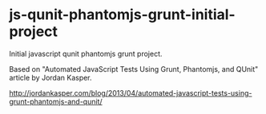 js-qunit-phantomjs-grunt-initial-project
========================================

Initial javascript qunit phantomjs grunt project.

Based on "Automated JavaScript Tests Using Grunt, Phantomjs, and QUnit" article by Jordan Kasper.

http://jordankasper.com/blog/2013/04/automated-javascript-tests-using-grunt-phantomjs-and-qunit/
